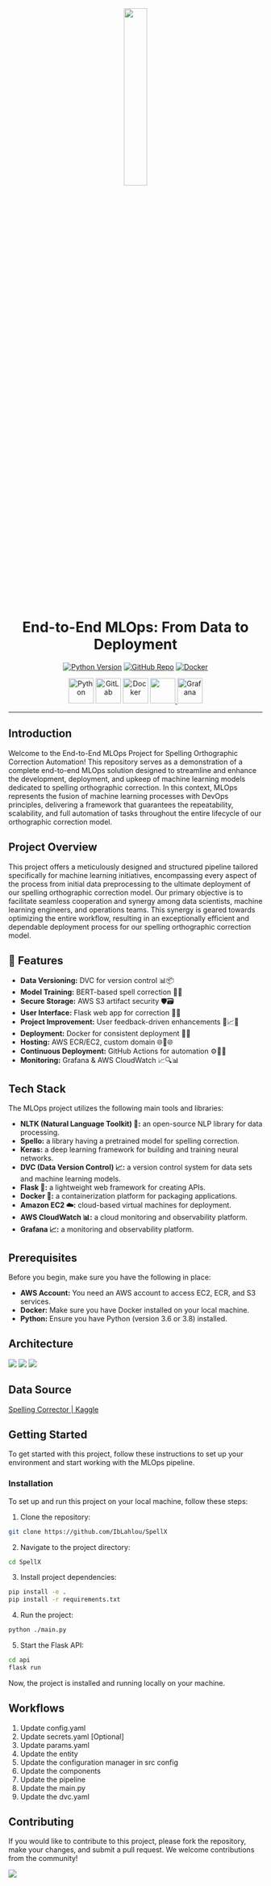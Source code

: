 <div align="center">
  <img src="readme_assets/WhiteX@2x.png" width="30%">
</div>
<h1 align="center">End-to-End MLOps: From Data to Deployment</h1>
<p align="center">
  <a href="https://www.python.org/"><img alt="Python Version" src="https://img.shields.io/badge/Python-3.6%2B-informational"></a>
  <a href="https://github.com/IbLahlou/SpellX"><img alt="GitHub Repo" src="https://img.shields.io/badge/GitHub-Repo-blue"></a>
  <a href="https://www.docker.com/"><img alt="Docker" src="https://img.shields.io/badge/Docker-Latest-blue"></a>
</p>

<p align="center">
<img src="https://www.vectorlogo.zone/logos/python/python-icon.svg" alt="Python" width="50" height="50" />
<img src="https://www.vectorlogo.zone/logos/gitlab/gitlab-icon.svg" alt="GitLab" width="50" height="50" />
<img src="https://www.vectorlogo.zone/logos/docker/docker-icon.svg" alt="Docker" width="50" height="50" />
<a href="https://cdnlogo.com/logo/data-version-control_134778.html">
  <img src="https://www.cdnlogo.com/logos/d/2/data-version-control.svg" width="50" height="50">
</a>

<img src="https://www.vectorlogo.zone/logos/grafana/grafana-icon.svg" alt="Grafana" width="50" height="50" />



  

</p>

<hr>

## Introduction
Welcome to the End-to-End MLOps Project for Spelling Orthographic Correction Automation! This repository serves as a demonstration of a complete end-to-end MLOps solution designed to streamline and enhance the development, deployment, and upkeep of machine learning models dedicated to spelling orthographic correction. In this context, MLOps represents the fusion of machine learning processes with DevOps principles, delivering a framework that guarantees the repeatability, scalability, and full automation of tasks throughout the entire lifecycle of our orthographic correction model.

## Project Overview
This project offers a meticulously designed and structured pipeline tailored specifically for machine learning initiatives, encompassing every aspect of the process from initial data preprocessing to the ultimate deployment of our spelling orthographic correction model. Our primary objective is to facilitate seamless cooperation and synergy among data scientists, machine learning engineers, and operations teams. This synergy is geared towards optimizing the entire workflow, resulting in an exceptionally efficient and dependable deployment process for our spelling orthographic correction model.

## 🚀 Features
- **Data Versioning:** DVC for version control 📊📦
- **Model Training:** BERT-based spell correction 📝🤖
- **Secure Storage:** AWS S3 artifact security 🛡️🗃️
- **User Interface:** Flask web app for correction 💬🌐
- **Project Improvement:** User feedback-driven enhancements 🔄📈👥
- **Deployment:** Docker for consistent deployment 🚀🐳
- **Hosting:** AWS ECR/EC2, custom domain 🌐🏢🌐
- **Continuous Deployment:** GitHub Actions for automation ⚙️🔄🚀
- **Monitoring:** Grafana & AWS CloudWatch 📈🔍📊

## Tech Stack
The MLOps project utilizes the following main tools and libraries:

- **NLTK (Natural Language Toolkit) 🧠:** an open-source NLP library for data processing.
- **Spello:** a library having a pretrained model for spelling correction.
- **Keras:** a deep learning framework for building and training neural networks.
- **DVC (Data Version Control) 📈:** a version control system for data sets and machine learning models.
- **Flask 🤖:** a lightweight web framework for creating APIs.
- **Docker 🐳:** a containerization platform for packaging applications.
- **Amazon EC2 ☁️:** cloud-based virtual machines for deployment.
- **AWS CloudWatch 📊:** a cloud monitoring and observability platform.
- **Grafana 📈:** a monitoring and observability platform.

## Prerequisites

Before you begin, make sure you have the following in place:

- **AWS Account:** You need an AWS account to access EC2, ECR, and S3 services.
- **Docker:** Make sure you have Docker installed on your local machine.
- **Python:** Ensure you have Python (version 3.6 or 3.8) installed.

## Architecture
<img src="readme_assets/Pasted image 20230916111157.png">
<img src="readme_assets/Pasted image 20230916111126.png">
<img src="readme_assets/Pasted image 20230916110530.png">

## Data Source

[Spelling Corrector | Kaggle](https://www.kaggle.com/datasets/bittlingmayer/spelling)

## Getting Started
To get started with this project, follow these instructions to set up your environment and start working with the MLOps pipeline.

### Installation
To set up and run this project on your local machine, follow these steps:

1. Clone the repository:

```bash
git clone https://github.com/IbLahlou/SpellX
```

2. Navigate to the project directory:

```bash
cd SpellX
```

3. Install project dependencies:

```bash
pip install -e .
pip install -r requirements.txt
```

4. Run the project:

```bash
python ./main.py
```

5. Start the Flask API:

```bash
cd api
flask run
```

Now, the project is installed and running locally on your machine.


## Workflows

1. Update config.yaml
2. Update secrets.yaml [Optional]
3. Update params.yaml
4. Update the entity
5. Update the configuration manager in src config
6. Update the components
7. Update the pipeline 
8. Update the main.py
9. Update the dvc.yaml

## Contributing

If you would like to contribute to this project, please fork the repository, make your changes, and submit a pull request. We welcome contributions from the community!

<img src="readme_assets/SpellX.gif">
